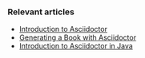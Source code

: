 ### Relevant articles

- [Introduction to Asciidoctor](http://www.baeldung.com/introduction-to-asciidoctor)
- [Generating a Book with Asciidoctor](http://www.baeldung.com/asciidoctor-book)
- [Introduction to Asciidoctor in Java](http://www.baeldung.com/asciidoctor)
